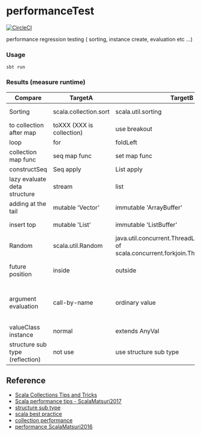 # performanceTest

[![CircleCI](https://circleci.com/gh/zabio3/performanceTest.svg?style=svg)](https://circleci.com/gh/zabio3/performanceTest)

performance regression testing ( sorting, instance create, evaluation etc ...)

### Usage

```
sbt run
```

### Results (measure runtime)
| Compare | TargetA | TargetB | TargetC | Result |
| -------- | -------- | -------- | -------- | -------- |
| Sorting | scala.collection.sort | scala.util.sorting | - | scala.util.sorting is much faster |
| to collection after map| toXXX (XXX is collection)| use breakout | - | using breakout is faster |
| loop | for | foldLeft | - | 'for'  is faster |
| collection map func | seq map func | set map func  | - | seq is much faster |
| constructSeq | Seq apply | List apply | ::Nil | ::Nil is great |
| lazy evaluate deta structure | stream | list  | - | stream is more faster |
| adding at the tail | mutable 'Vector' | immutable 'ArrayBuffer'   | - | 'ArrayBuffer' is more faster |
| insert top | mutable 'List' | immutable 'ListBuffer'   | - | 'List' is faster 'ListBuffer' |
| Random | scala.util.Random | java.util.concurrent.ThreadLocalRandom (alias of scala.concurrent.forkjoin.ThreadLocalRandom) | - | ThreadLocalRandom is faster than Random |
| future position | inside | outside  | - | Be careful about timing of 'Future.apply' |
| argument evaluation | call-by-name | ordinary value | - | when argument evaluate that not use call-by-name, call-by-name was much faster |
| valueClass instance | normal | extends AnyVal  | - | 'Extends AnyVal' is much faster |
| structure sub type (reflection)| not use | use structure sub type | - | not use structure sub type is much faster |

## Reference
 - [Scala Collections Tips and Tricks](https://pavelfatin.com/scala-collections-tips-and-tricks/)
 - [Scala performance tips - ScalaMatsuri2017](https://speakerdeck.com/petitviolet/scala-performance-tips-scalamatsuri2017)
 - [structure sub type](http://tech-blog.tsukaby.com/archives/849)
 - [scala best practice](http://xuwei-k.hatenablog.com/entry/20130709/1373330529)
 - [collection performance](http://docs.scala-lang.org/ja/overviews/collections/performance-characteristics.html)
 - [performance ScalaMatsuri2016](https://www.slideshare.net/x1ichi/scala-57670004)
